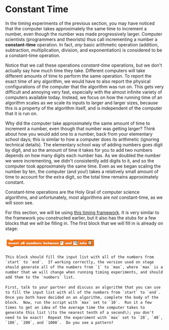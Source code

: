 # Constant Time

 In the timing experiments of the previous section, you may have noticed that the computer takes approximately the same time to increment a number, even though the number was made progressively larger.  Computer scientists \(programmers and theorists\) thus call incrementing a number a **constant-time** operation.  In fact, _any_ basic arithmetic operation \(addition, subtraction, multiplication, division, and exponentiation\) is considered to be a constant-time operation.

 Notice that we call these operations _constant-time_ operations, but we don't actually say how much time they take.  Different computers will take different amounts of time to perform the same operation.  To report the exact time of any algorithm, we would have to also report the physical configurations of the computer that the algorithm was run on.  This gets very difficult and annoying very fast, especially with the almost infinite variety of computers available today.  Instead, we focus on how the running time of an algorithm scales as we scale its inputs to larger and larger sizes, because this is a property of the algorithm itself, and is independent of the computer that it is run on.

 Why did the computer take approximately the same amount of time to increment a number, even though that number was getting larger?  Think about how you would add one to a number, back from your elementary school days; this is similar to how a computer does its arithmetic \(ignoring technical details\).  The elementary school way of adding numbers goes digit by digit, and so the amount of time it takes for you to add two numbers depends on how many digits each number has.  As we doubled the number we were incrementing, we didn't consistently add digits to it, and so the computer took approximately the same time.  Even as we began scaling the number by ten, the computer \(and you!\) takes a relatively small amount of time to account for the extra digit, so the total time remains approximately constant.

 Constant-time operations are the Holy Grail of computer science algorithms, and unfortunately, most algorithms are _not_ constant-time, as we will soon see.



For this section, we will be using [this timing framework](http://snap.berkeley.edu/snapsource/snap.html#open:https://beautyjoy.github.io/bjc-r/cur/programming/algorithms/timing/../../../../prog/algorithms/timing-framework.xml).  It is very similar to the framework you constructed earlier, but it also has the stubs for a few blocks that we will be filling in.  The first block that we will fill in is already on stage:

![](../.gitbook/assets/image%20%28109%29.png)

    This block should fill the input list with all of the numbers from `start` to `end`.  If working correctly, the version used on stage should generate all of the numbers from `1` to `max`, where `max` is a number that we will change when running timing experiments, and should add them to the `numbers` list.

    First, talk to your partner and discuss an algorithm that you can use to fill the input list with all of the numbers from `start` to `end`.  Once you both have decided on an algorithm, complete the body of the block.  Now, run the script with `max` set to `10`.  Run it a few times to get an idea of the average time the computer takes to generate this list \(to the nearest tenth of a second\); you don't need to be exact!  Repeat the experiment with `max` set to `20`, `40`, `100`, `200`, and `1000`.  Do you see a pattern?


